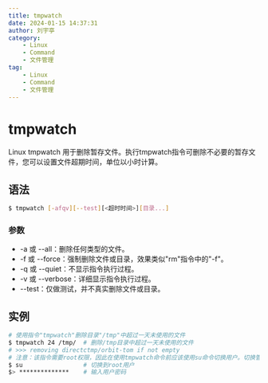 ```yaml
---
title: tmpwatch
date: 2024-01-15 14:37:31
author: 刘宇亭
category:
    - Linux
    - Command
    - 文件管理
tag:
    - Linux
    - Command
    - 文件管理
---
```

# tmpwatch

Linux tmpwatch 用于删除暂存文件。执行tmpwatch指令可删除不必要的暂存文件，您可以设置文件超期时间，单位以小时计算。

## 语法

```bash
$ tmpwatch [-afqv][--test][<超时时间>][目录...]
```

### 参数

- -a 或 --all：删除任何类型的文件。
- -f 或 --force：强制删除文件或目录，效果类似"rm"指令中的"-f"。
- -q 或 --quiet：不显示指令执行过程。
- -v 或 --verbose：详细显示指令执行过程。
- --test：仅做测试，并不真实删除文件或目录。

## 实例

```bash
# 使用指令"tmpwatch"删除目录"/tmp"中超过一天未使用的文件
$ tmpwatch 24 /tmp/  # 删除/tmp目录中超过一天未使用的文件
# >>> removing directctmp/orbit-tom if not empty
# 注意：该指令需要root权限，因此在使用tmpwatch命令前应该使用su命令切换用户。切换管理权限操作如下所示:
$ su                 # 切换到root用户  
$> **************    # 输入用户密码  
```


